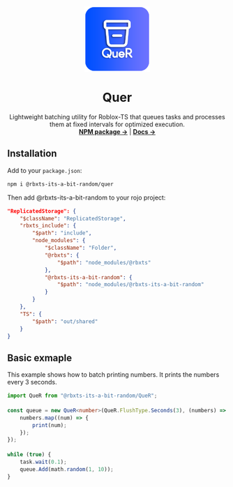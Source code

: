 <p align="center">
	<img width="150" height="150" src="https://raw.githubusercontent.com/Its-a-bit-random/Quer/main/Images/Icon.png" alt="Logo">
</p>

<h1 align="center"><b>Quer</b></h1>

<p align="center">
  Lightweight batching utility for Roblox-TS that queues tasks and processes them at fixed intervals for optimized execution.
  <br />
  <a href="https://www.npmjs.com/package/@rbxts-its-a-bit-random/quer"><strong>NPM package →</strong></a>
  |
  <a href="https://its-a-bit-random.github.io/QueR"><strong>Docs →</strong></a>
</p>



## Installation

Add to your `package.json`:
```bash
npm i @rbxts-its-a-bit-random/quer
```

Then add @rbxts-its-a-bit-random to your rojo project:
```json
"ReplicatedStorage": {
	"$className": "ReplicatedStorage",
	"rbxts_include": {
		"$path": "include",
		"node_modules": {
			"$className": "Folder",
			"@rbxts": {
				"$path": "node_modules/@rbxts"
			},
            "@rbxts-its-a-bit-random": {
                "$path": "node_modules/@rbxts-its-a-bit-random"
            }
		}
	},
	"TS": {
		"$path": "out/shared"
	}
}
```

## Basic exmaple

This example shows how to batch printing numbers. It prints the numbers every 3 seconds.
```ts
import QueR from "@rbxts-its-a-bit-random/QueR";

const queue = new QueR<number>(QueR.FlushType.Seconds(3), (numbers) => {
	numbers.map((num) => {
		print(num);
	});
});

while (true) {
	task.wait(0.1);
	queue.Add(math.random(1, 10));
}
```
